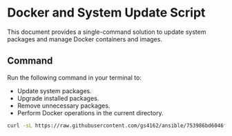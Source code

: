 # Docker and System Update Script

This document provides a single-command solution to update system packages and manage Docker containers and images.

## Command

Run the following command in your terminal to:

- Update system packages.
- Upgrade installed packages.
- Remove unnecessary packages.
- Perform Docker operations in the current directory.

```bash
curl -sL https://raw.githubusercontent.com/gs4162/ansible/753986bd6046f35d8a411ace4348f4826af6e9bf/scripts/update-os-docker.sh -o update-os-docker.sh && chmod +x update-os-docker.sh && ./update-os-docker.sh
